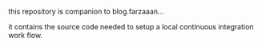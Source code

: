 this repository is companion to blog.farzaaan...

it contains the source code needed to setup a local continuous integration work flow.

